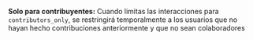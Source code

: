 **Solo para contribuyentes:** Cuando limitas las interacciones para `contributors_only`, se restringirá temporalmente a los usuarios que no hayan hecho contribuciones anteriormente y que no sean colaboradores
